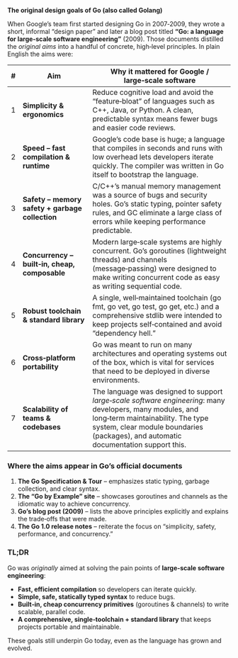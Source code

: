**The original design goals of Go (also called Golang)**

When Google’s team first started designing Go in 2007‑2009, they wrote a short, informal “design paper” and later a blog post titled **“Go: a language for large‑scale software engineering”** (2009).  Those documents distilled the *original aims* into a handful of concrete, high‑level principles.  In plain English the aims were:

| # | Aim | Why it mattered for Google / large‑scale software |
|---|-----|-----------------------------------------------|
| 1 | **Simplicity & ergonomics** | Reduce cognitive load and avoid the “feature‑bloat” of languages such as C++, Java, or Python.  A clean, predictable syntax means fewer bugs and easier code reviews. |
| 2 | **Speed – fast compilation & runtime** | Google’s code base is huge; a language that compiles in seconds and runs with low overhead lets developers iterate quickly.  The compiler was written in Go itself to bootstrap the language. |
| 3 | **Safety – memory safety + garbage collection** | C/C++’s manual memory management was a source of bugs and security holes.  Go’s static typing, pointer safety rules, and GC eliminate a large class of errors while keeping performance predictable. |
| 4 | **Concurrency – built‑in, cheap, composable** | Modern large‑scale systems are highly concurrent.  Go’s goroutines (lightweight threads) and channels (message‑passing) were designed to make writing concurrent code as easy as writing sequential code. |
| 5 | **Robust toolchain & standard library** | A single, well‑maintained toolchain (go fmt, go vet, go test, go get, etc.) and a comprehensive stdlib were intended to keep projects self‑contained and avoid “dependency hell.” |
| 6 | **Cross‑platform portability** | Go was meant to run on many architectures and operating systems out of the box, which is vital for services that need to be deployed in diverse environments. |
| 7 | **Scalability of teams & codebases** | The language was designed to support *large‑scale software engineering*: many developers, many modules, and long‑term maintainability.  The type system, clear module boundaries (packages), and automatic documentation support this. |

### Where the aims appear in Go’s official documents

1. **The Go Specification & Tour** – emphasizes static typing, garbage collection, and clear syntax.  
2. **The “Go by Example” site** – showcases goroutines and channels as the idiomatic way to achieve concurrency.  
3. **Go’s blog post (2009)** – lists the above principles explicitly and explains the trade‑offs that were made.  
4. **The Go 1.0 release notes** – reiterate the focus on “simplicity, safety, performance, and concurrency.”  

### TL;DR

Go was *originally* aimed at solving the pain points of **large‑scale software engineering**:

- **Fast, efficient compilation** so developers can iterate quickly.  
- **Simple, safe, statically typed syntax** to reduce bugs.  
- **Built‑in, cheap concurrency primitives** (goroutines & channels) to write scalable, parallel code.  
- **A comprehensive, single‑toolchain + standard library** that keeps projects portable and maintainable.

These goals still underpin Go today, even as the language has grown and evolved.